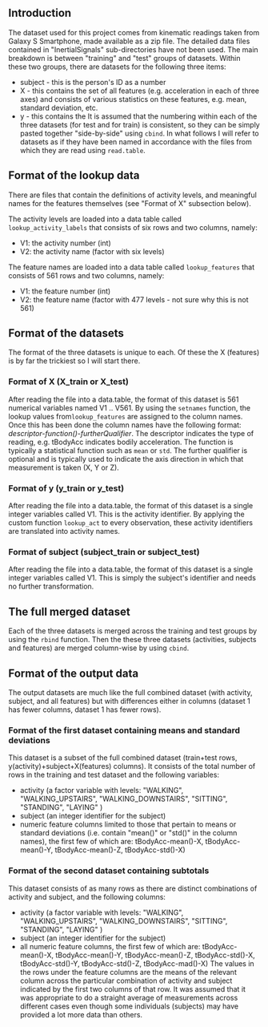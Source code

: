 ## Introduction

The dataset used for this project comes from kinematic readings taken from Galaxy S Smartphone, made available as a zip file. The detailed data files contained in "InertialSignals" sub-directories have not been used. The main breakdown is between "training" and "test" groups of datasets. 
Within these two groups, there are datasets for the following three items:
* subject - this is the person's ID as a number
* X - this contains the set of all features (e.g. acceleration in each of three axes) and consists of various statistics on these features, e.g. mean, standard deviation, etc.
* y - this contains the 
It is assumed that the numbering within each of the three datasets (for test and for train) is consistent, so they can be simply pasted together "side-by-side" using `cbind`. In what follows I will refer to datasets as if they have been named in accordance with the files from which they are read using `read.table`.

## Format of the lookup data

There are files that contain the definitions of activity levels, and meaningful names for the features themselves (see "Format of X" subsection below).

The activity levels are loaded into a data table called `lookup_activity_labels` that consists of six rows and two columns, namely:
* V1: the activity number (int)
* V2: the activity name (factor with six levels)

The feature names are loaded into a data table called `lookup_features` that consists of 561 rows and two columns, namely:
* V1: the feature number (int)
* V2: the feature name (factor with 477 levels - not sure why this is not 561)

## Format of the datasets

The format of the three datasets is unique to each. Of these the X (features) is by far the trickiest so I will start there.

### Format of X (X_train or X_test)

After reading the file into a data.table, the format of this dataset is 561 numerical variables named V1 .. V561. By using the `setnames` function, the lookup values from`lookup_features` are assigned to the column names.
Once this has been done the column names have the following format: <i>descriptor-function()-furtherQualifier</i>.
The descriptor indicates the type of reading, e.g. tBodyAcc indicates bodily acceleration. The function is typically a statistical function such as `mean` or `std`. The further qualifier is optional and is typically used to indicate the axis direction in which that measurement is taken (X, Y or Z). 

### Format of y (y_train or y_test)

After reading the file into a data.table, the format of this dataset is a single integer variables called V1. This is the activity identifier. By applying the custom function `lookup_act` to every observation, these activity identifiers are translated into activity names. 

### Format of subject (subject_train or subject_test)

After reading the file into a data.table, the format of this dataset is a single integer variables called V1. This is simply the subject's identifier and needs no further transformation.

## The full merged dataset

Each of the three datasets is merged across the training and test groups by using the `rbind` function. Then the these three datasets (activities, subjects and features) are merged column-wise by using `cbind`.

## Format of the output data

The output datasets are much like the full combined dataset (with activity, subject, and all features) but with differences either in columns (dataset 1 has fewer columns, dataset 1 has fewer rows).

### Format of the first dataset containing means and standard deviations

This dataset is a subset of the full combined dataset (train+test rows, y(activity)+subject+X(features) columns). It consists of the total number of rows in the training and test dataset and the following variables:
* activity (a factor variable with levels: "WALKING", "WALKING_UPSTAIRS", "WALKING_DOWNSTAIRS", "SITTING", "STANDING", "LAYING" )
* subject (an integer identifier for the subject)
* numeric feature columns limited to those that pertain to means or standard deviations (i.e. contain "mean()" or "std()" in the column names), the first few of which are: tBodyAcc-mean()-X, tBodyAcc-mean()-Y, tBodyAcc-mean()-Z, tBodyAcc-std()-X)

### Format of the second dataset containing subtotals

This dataset consists of as many rows as there are distinct combinations of activity and subject, and the following columns:
* activity (a factor variable with levels: "WALKING", "WALKING_UPSTAIRS", "WALKING_DOWNSTAIRS", "SITTING", "STANDING", "LAYING" )
* subject (an integer identifier for the subject)
* all numeric feature columns, the first few of which are: tBodyAcc-mean()-X, tBodyAcc-mean()-Y, tBodyAcc-mean()-Z, tBodyAcc-std()-X, tBodyAcc-std()-Y, tBodyAcc-std()-Z, tBodyAcc-mad()-X) 
The values in the rows under the feature columns are the means of the relevant column across the particular combination of activity and subject indicated by the first two columns of that row. It was assumed that it was appropriate to do a straight average of measurements across different cases even though some individuals (subjects) may have provided a lot more data than others.




